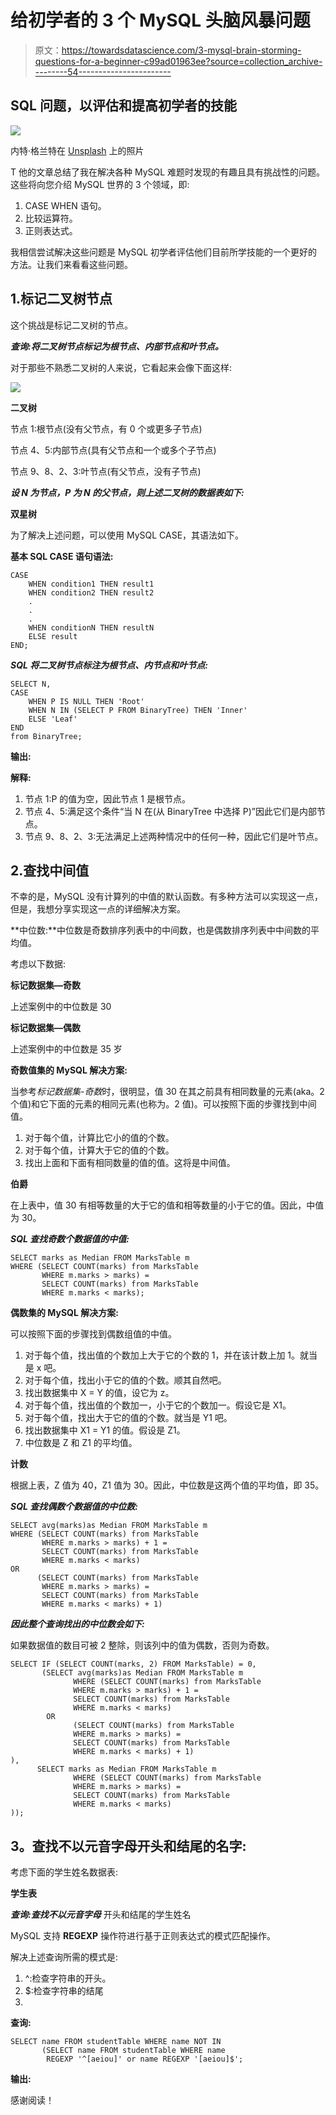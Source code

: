 # 给初学者的 3 个 MySQL 头脑风暴问题

> 原文：<https://towardsdatascience.com/3-mysql-brain-storming-questions-for-a-beginner-c99ad01963ee?source=collection_archive---------54----------------------->

## SQL 问题，以评估和提高初学者的技能

![](img/0db3fe56c3ef13a6a0aab3d467b84401.png)

内特·格兰特在 [Unsplash](https://unsplash.com?utm_source=medium&utm_medium=referral) 上的照片

T 他的文章总结了我在解决各种 MySQL 难题时发现的有趣且具有挑战性的问题。这些将向您介绍 MySQL 世界的 3 个领域，即:

1.  CASE WHEN 语句。
2.  比较运算符。
3.  正则表达式。

我相信尝试解决这些问题是 MySQL 初学者评估他们目前所学技能的一个更好的方法。让我们来看看这些问题。

## 1.标记二叉树节点

这个挑战是标记二叉树的节点。

***查询:将二叉树节点标记为根节点、内部节点和叶节点。***

对于那些不熟悉二叉树的人来说，它看起来会像下面这样:

![](img/fb32714c40111ac21e0386c2205ee1dd.png)

**二叉树**

节点 1:根节点(没有父节点，有 0 个或更多子节点)

节点 4、5:内部节点(具有父节点和一个或多个子节点)

节点 9、8、2、3:叶节点(有父节点，没有子节点)

***设 N 为节点，P 为 N 的父节点，则上述二叉树的数据表如下:***

**双星树**

为了解决上述问题，可以使用 MySQL CASE，其语法如下。

**基本 SQL CASE 语句语法:**

```
CASE
    WHEN condition1 THEN result1
    WHEN condition2 THEN result2
    .
    .
    .
    WHEN conditionN THEN resultN
    ELSE result
END;
```

***SQL 将二叉树节点标注为根节点、内节点和叶节点:***

```
SELECT N,
CASE
    WHEN P IS NULL THEN 'Root'
    WHEN N IN (SELECT P FROM BinaryTree) THEN 'Inner'
    ELSE 'Leaf'
END
from BinaryTree;
```

**输出:**

**解释:**

1.  节点 1:P 的值为空，因此节点 1 是根节点。
2.  节点 4、5:满足这个条件“当 N 在(从 BinaryTree 中选择 P)”因此它们是内部节点。
3.  节点 9、8、2、3:无法满足上述两种情况中的任何一种，因此它们是叶节点。

## 2.查找中间值

不幸的是，MySQL 没有计算列的中值的默认函数。有多种方法可以实现这一点，但是，我想分享实现这一点的详细解决方案。

**中位数:**中位数是奇数排序列表中的中间数，也是偶数排序列表中中间数的平均值。

考虑以下数据:

**标记数据集—奇数**

上述案例中的中位数是 30

**标记数据集—偶数**

上述案例中的中位数是 35 岁

**奇数值集的 MySQL 解决方案:**

当参考*标记数据集-奇数*时，很明显，值 30 在其之前具有相同数量的元素(aka。2 个值)和它下面的元素的相同元素(也称为。2 值)。可以按照下面的步骤找到中间值。

1.  对于每个值，计算比它小的值的个数。
2.  对于每个值，计算大于它的值的个数。
3.  找出上面和下面有相同数量的值的值。这将是中间值。

**伯爵**

在上表中，值 30 有相等数量的大于它的值和相等数量的小于它的值。因此，中值为 30。

***SQL 查找奇数个数据值的中值:***

```
SELECT marks as Median FROM MarksTable m
WHERE (SELECT COUNT(marks) from MarksTable
       WHERE m.marks > marks) = 
       SELECT COUNT(marks) from MarksTable
       WHERE m.marks < marks);
```

**偶数集的 MySQL 解决方案:**

可以按照下面的步骤找到偶数组值的中值。

1.  对于每个值，找出值的个数加上大于它的个数的 1，并在该计数上加 1。就当是 x 吧。
2.  对于每个值，找出小于它的值的个数。顺其自然吧。
3.  找出数据集中 X = Y 的值，设它为 z。
4.  对于每个值，找出值的个数加一，小于它的个数加一。假设它是 X1。
5.  对于每个值，找出大于它的值的个数。就当是 Y1 吧。
6.  找出数据集中 X1 = Y1 的值。假设是 Z1。
7.  中位数是 Z 和 Z1 的平均值。

**计数**

根据上表，Z 值为 40，Z1 值为 30。因此，中位数是这两个值的平均值，即 35。

***SQL 查找偶数个数据值的中位数:***

```
SELECT avg(marks)as Median FROM MarksTable m
WHERE (SELECT COUNT(marks) from MarksTable
       WHERE m.marks > marks) + 1 = 
       SELECT COUNT(marks) from MarksTable
       WHERE m.marks < marks)
OR
      (SELECT COUNT(marks) from MarksTable
       WHERE m.marks > marks) = 
       SELECT COUNT(marks) from MarksTable
       WHERE m.marks < marks) + 1)
```

***因此整个查询找出的中位数会如下:***

如果数据值的数目可被 2 整除，则该列中的值为偶数，否则为奇数。

```
SELECT IF (SELECT COUNT(marks, 2) FROM MarksTable) = 0,
       (SELECT avg(marks)as Median FROM MarksTable m
              WHERE (SELECT COUNT(marks) from MarksTable
              WHERE m.marks > marks) + 1 = 
              SELECT COUNT(marks) from MarksTable
              WHERE m.marks < marks)
        OR
              (SELECT COUNT(marks) from MarksTable
              WHERE m.marks > marks) = 
              SELECT COUNT(marks) from MarksTable
              WHERE m.marks < marks) + 1)
),
      SELECT marks as Median FROM MarksTable m
              WHERE (SELECT COUNT(marks) from MarksTable
              WHERE m.marks > marks) = 
              SELECT COUNT(marks) from MarksTable
              WHERE m.marks < marks)
));
```

## **3。查找不以元音字母开头和结尾的名字:**

考虑下面的学生姓名数据表:

**学生表**

***查询:查找不以元音字母*** 开头和结尾的学生姓名

MySQL 支持 **REGEXP** 操作符进行基于正则表达式的模式匹配操作。

解决上述查询所需的模式是:

1.  ^:检查字符串的开头。
2.  $:检查字符串的结尾
3.  [abc]:方括号中列出的任何字符。

**查询:**

```
SELECT name FROM studentTable WHERE name NOT IN 
       (SELECT name FROM studentTable WHERE name 
        REGEXP '^[aeiou]' or name REGEXP '[aeiou]$';
```

**输出:**

感谢阅读！